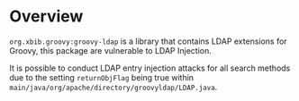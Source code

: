# Overview

`org.xbib.groovy:groovy-ldap` is a library that contains LDAP extensions for Groovy, this package are vulnerable to LDAP Injection.

It is possible to conduct LDAP entry injection attacks for all search methods due to the setting `returnObjFlag` being true within `main/java/org/apache/directory/groovyldap/LDAP.java`.
